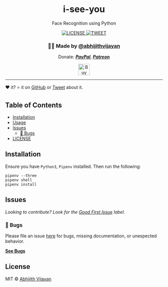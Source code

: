 <h1 align="center">i-see-you</h1>
<p align="center">Face Recognition using Python</p>
<div align="center">
  <a href="https://github.com/abhijithvijayan/i-see-you/blob/main/license">
    <img src="https://img.shields.io/github/license/abhijithvijayan/i-see-you.svg" alt="LICENSE" />
  </a>
  <a href="https://twitter.com/intent/tweet?text=Check%20out%20i-see-you%21%20by%20%40_abhijithv%0A%0AMy%20awesome%20command-line%20tool%0Ahttps%3A%2F%2Fgithub.com%2Fabhijithvijayan%2Fi-see-you%0A%0A%23node%20%23javascript%20%23typescript%20%23cli%20%23npm">
     <img src="https://img.shields.io/twitter/url/http/shields.io.svg?style=social" alt="TWEET" />
  </a>
</div>
<h3 align="center">🙋‍♂️ Made by <a href="https://twitter.com/_abhijithv">@abhijithvijayan</a></h3>
<p align="center">
  Donate:
  <a href="https://www.paypal.me/iamabhijithvijayan" target='_blank'><i><b>PayPal</b></i></a>,
  <a href="https://www.patreon.com/abhijithvijayan" target='_blank'><i><b>Patreon</b></i></a>
</p>
<p align="center">
  <a href='https://www.buymeacoffee.com/abhijithvijayan' target='_blank'>
    <img height='36' style='border:0px;height:36px;' src='https://bmc-cdn.nyc3.digitaloceanspaces.com/BMC-button-images/custom_images/orange_img.png' border='0' alt='Buy Me a Coffee' />
  </a>
</p>
<hr />

❤️ it? ⭐️ it on [GitHub](https://github.com/abhijithvijayan/i-see-you/stargazers) or [Tweet](https://twitter.com/intent/tweet?text=Check%20out%20i-see-you%21%20by%20%40_abhijithv%0A%0AMy%20awesome%20command-line%20tool%0Ahttps%3A%2F%2Fgithub.com%2Fabhijithvijayan%2Fi-see-you%0A%0A%23node%20%23javascript%20%23typescript%20%23cli%20%23npm) about it.

## Table of Contents

- [Installation](#installation)
- [Usage](#usage)
- [Issues](#issues)
  - [🐛 Bugs](#-bugs)
- [LICENSE](#license)

## Installation

Ensure you have `Python3`, `Pipenv` installed. Then run the following:

```
pipenv --three
pipenv shell
pipenv install
```

## Issues

_Looking to contribute? Look for the [Good First Issue](https://github.com/abhijithvijayan/i-see-you/issues?q=is%3Aissue+is%3Aopen+sort%3Aupdated-desc+label%3A%22good+first+issue%22)
label._

### 🐛 Bugs

Please file an issue [here](https://github.com/abhijithvijayan/i-see-you/issues/new) for bugs, missing documentation, or unexpected behavior.

[**See Bugs**](https://github.com/abhijithvijayan/i-see-you/issues?q=is%3Aissue+is%3Aopen+sort%3Aupdated-desc+label%3A%22type%3A+bug%22)

## License

MIT © [Abhijith Vijayan](https://abhijithvijayan.in)
